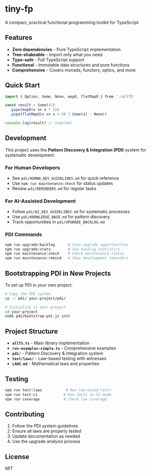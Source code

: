# tiny-fp

A compact, practical functional programming toolkit for TypeScript.

## Features

- **Zero dependencies** - Pure TypeScript implementation
- **Tree-shakeable** - Import only what you need
- **Type-safe** - Full TypeScript support
- **Functional** - Immutable data structures and pure functions
- **Comprehensive** - Covers monads, functors, optics, and more

## Quick Start

```typescript
import { Option, Some, None, mapO, flatMapO } from './allTS'

const result = Some(42)
  .pipe(mapO(x => x * 2))
  .pipe(flatMapO(x => x > 50 ? Some(x) : None))

console.log(result) // Some(84)
```

## Development

This project uses the **Pattern Discovery & Integration (PDI)** system for systematic development.

### For Human Developers
- See `pdi/HUMAN_DEV_GUIDELINES.md` for quick reference
- Use `npm run maintenance:check` for status updates
- Review `pdi/REMINDERS.md` for regular tasks

### For AI-Assisted Development
- Follow `pdi/AI_DEV_GUIDELINES.md` for systematic processes
- Use `pdi/KNOWLEDGE_BASE.md` for pattern discovery
- Track opportunities in `pdi/UPGRADE_BACKLOG.md`

### PDI Commands
```bash
npm run upgrade:backlog      # View upgrade opportunities
npm run upgrade:stats        # See backlog statistics
npm run maintenance:check    # Check maintenance status
npm run maintenance:remind   # Show development reminders
```

## Bootstrapping PDI in New Projects

To set up PDI in your own project:

```bash
# Copy the PDI system
cp -r pdi/ your-project/pdi/

# Initialize in your project
cd your-project
node pdi/bootstrap-pdi.js init
```

## Project Structure

- **`allTS.ts`** - Main library implementation
- **`run-examples-simple.ts`** - Comprehensive examples
- **`pdi/`** - Pattern Discovery & Integration system
- **`test/laws/`** - Law-based testing with witnesses
- **`LAWS.md`** - Mathematical laws and properties

## Testing

```bash
npm run test:laws           # Run law-based tests
npm run test:ci            # Run tests in CI mode
npm run coverage           # Check law coverage
```

## Contributing

1. Follow the PDI system guidelines
2. Ensure all laws are properly tested
3. Update documentation as needed
4. Use the upgrade analysis process

## License

MIT